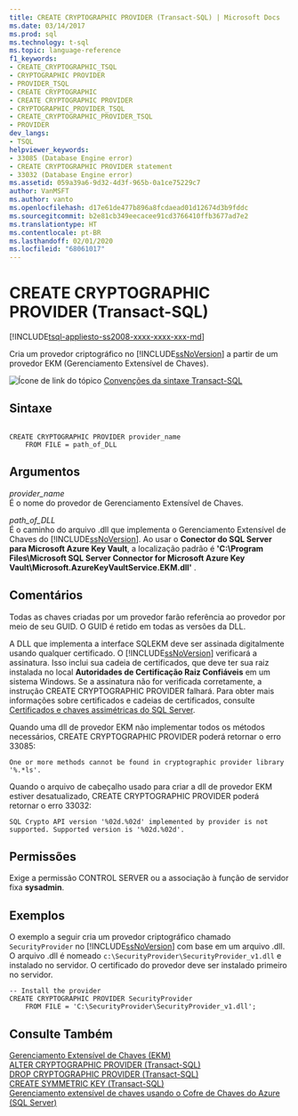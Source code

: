 ```yaml
---
title: CREATE CRYPTOGRAPHIC PROVIDER (Transact-SQL) | Microsoft Docs
ms.date: 03/14/2017
ms.prod: sql
ms.technology: t-sql
ms.topic: language-reference
f1_keywords:
- CREATE_CRYPTOGRAPHIC_TSQL
- CRYPTOGRAPHIC PROVIDER
- PROVIDER_TSQL
- CREATE CRYPTOGRAPHIC
- CREATE CRYPTOGRAPHIC PROVIDER
- CRYPTOGRAPHIC_PROVIDER_TSQL
- CREATE_CRYPTOGRAPHIC_PROVIDER_TSQL
- PROVIDER
dev_langs:
- TSQL
helpviewer_keywords:
- 33085 (Database Engine error)
- CREATE CRYPTOGRAPHIC PROVIDER statement
- 33032 (Database Engine error)
ms.assetid: 059a39a6-9d32-4d3f-965b-0a1ce75229c7
author: VanMSFT
ms.author: vanto
ms.openlocfilehash: d17e61de477b896a8fcdaead01d12674d3b9fddc
ms.sourcegitcommit: b2e81cb349eecacee91cd3766410ffb3677ad7e2
ms.translationtype: HT
ms.contentlocale: pt-BR
ms.lasthandoff: 02/01/2020
ms.locfileid: "68061017"
---
```

# <a name="create-cryptographic-provider-transact-sql"></a>CREATE CRYPTOGRAPHIC PROVIDER (Transact-SQL)
[!INCLUDE[tsql-appliesto-ss2008-xxxx-xxxx-xxx-md](../../includes/tsql-appliesto-ss2008-xxxx-xxxx-xxx-md.md)]

  Cria um provedor criptográfico no [!INCLUDE[ssNoVersion](../../includes/ssnoversion-md.md)] a partir de um provedor EKM (Gerenciamento Extensível de Chaves).  
  
 ![Ícone de link do tópico](../../database-engine/configure-windows/media/topic-link.gif "Ícone de link do tópico") [Convenções da sintaxe Transact-SQL](../../t-sql/language-elements/transact-sql-syntax-conventions-transact-sql.md)  
  
## <a name="syntax"></a>Sintaxe  
  
```  
  
CREATE CRYPTOGRAPHIC PROVIDER provider_name   
    FROM FILE = path_of_DLL  
```  
  
## <a name="arguments"></a>Argumentos  
 *provider_name*  
 É o nome do provedor de Gerenciamento Extensível de Chaves.  
  
 *path_of_DLL*  
 É o caminho do arquivo .dll que implementa o Gerenciamento Extensível de Chaves do [!INCLUDE[ssNoVersion](../../includes/ssnoversion-md.md)]. Ao usar o **Conector do SQL Server para Microsoft Azure Key Vault**, a localização padrão é **'C:\Program Files\Microsoft SQL Server Connector for Microsoft Azure Key Vault\Microsoft.AzureKeyVaultService.EKM.dll'** .  
  
## <a name="remarks"></a>Comentários  
 Todas as chaves criadas por um provedor farão referência ao provedor por meio de seu GUID. O GUID é retido em todas as versões da DLL.  
  
 A DLL que implementa a interface SQLEKM deve ser assinada digitalmente usando qualquer certificado. O [!INCLUDE[ssNoVersion](../../includes/ssnoversion-md.md)] verificará a assinatura. Isso inclui sua cadeia de certificados, que deve ter sua raiz instalada no local **Autoridades de Certificação Raiz Confiáveis** em um sistema Windows. Se a assinatura não for verificada corretamente, a instrução CREATE CRYPTOGRAPHIC PROVIDER falhará. Para obter mais informações sobre certificados e cadeias de certificados, consulte [Certificados e chaves assimétricas do SQL Server](../../relational-databases/security/sql-server-certificates-and-asymmetric-keys.md).  
  
 Quando uma dll de provedor EKM não implementar todos os métodos necessários, CREATE CRYPTOGRAPHIC PROVIDER poderá retornar o erro 33085:  
  
 `One or more methods cannot be found in cryptographic provider library '%.*ls'.`  
  
 Quando o arquivo de cabeçalho usado para criar a dll de provedor EKM estiver desatualizado, CREATE CRYPTOGRAPHIC PROVIDER poderá retornar o erro 33032:  
  
 `SQL Crypto API version '%02d.%02d' implemented by provider is not supported. Supported version is '%02d.%02d'.`  
  
## <a name="permissions"></a>Permissões  
 Exige a permissão CONTROL SERVER ou a associação à função de servidor fixa **sysadmin**.  
  
## <a name="examples"></a>Exemplos  
 O exemplo a seguir cria um provedor criptográfico chamado `SecurityProvider` no [!INCLUDE[ssNoVersion](../../includes/ssnoversion-md.md)] com base em um arquivo .dll. O arquivo .dll é nomeado `c:\SecurityProvider\SecurityProvider_v1.dll` e instalado no servidor. O certificado do provedor deve ser instalado primeiro no servidor.  
  
```  
-- Install the provider  
CREATE CRYPTOGRAPHIC PROVIDER SecurityProvider  
    FROM FILE = 'C:\SecurityProvider\SecurityProvider_v1.dll';  
```  
  
## <a name="see-also"></a>Consulte Também  
 [Gerenciamento Extensível de Chaves &#40;EKM&#41;](../../relational-databases/security/encryption/extensible-key-management-ekm.md)   
 [ALTER CRYPTOGRAPHIC PROVIDER &#40;Transact-SQL&#41;](../../t-sql/statements/alter-cryptographic-provider-transact-sql.md)   
 [DROP CRYPTOGRAPHIC PROVIDER &#40;Transact-SQL&#41;](../../t-sql/statements/drop-cryptographic-provider-transact-sql.md)   
 [CREATE SYMMETRIC KEY &#40;Transact-SQL&#41;](../../t-sql/statements/create-symmetric-key-transact-sql.md)   
 [Gerenciamento extensível de chaves usando o Cofre de Chaves do Azure &#40;SQL Server&#41;](../../relational-databases/security/encryption/extensible-key-management-using-azure-key-vault-sql-server.md)  
  
  
